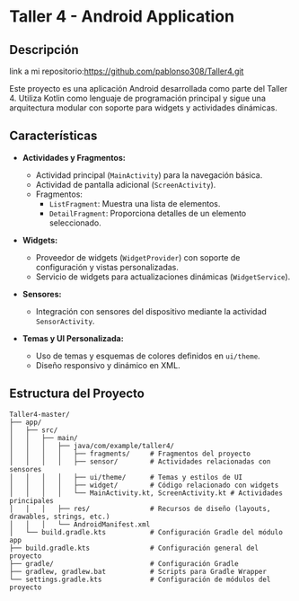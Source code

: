 # Taller 4 - Android Application

## Descripción
 link a mi repositorio:https://github.com/pablonso308/Taller4.git

Este proyecto es una aplicación Android desarrollada como parte del Taller 4. Utiliza Kotlin como lenguaje de programación principal y sigue una arquitectura modular con soporte para widgets y actividades dinámicas.

## Características

- **Actividades y Fragmentos:**
  - Actividad principal (`MainActivity`) para la navegación básica.
  - Actividad de pantalla adicional (`ScreenActivity`).
  - Fragmentos:
    - `ListFragment`: Muestra una lista de elementos.
    - `DetailFragment`: Proporciona detalles de un elemento seleccionado.

- **Widgets:**
  - Proveedor de widgets (`WidgetProvider`) con soporte de configuración y vistas personalizadas.
  - Servicio de widgets para actualizaciones dinámicas (`WidgetService`).

- **Sensores:**
  - Integración con sensores del dispositivo mediante la actividad `SensorActivity`.

- **Temas y UI Personalizada:**
  - Uso de temas y esquemas de colores definidos en `ui/theme`.
  - Diseño responsivo y dinámico en XML.

## Estructura del Proyecto

```plaintext
Taller4-master/
├── app/
│   ├── src/
│   │   ├── main/
│   │   │   ├── java/com/example/taller4/
│   │   │   │   ├── fragments/     # Fragmentos del proyecto
│   │   │   │   ├── sensor/        # Actividades relacionadas con sensores
│   │   │   │   ├── ui/theme/      # Temas y estilos de UI
│   │   │   │   ├── widget/        # Código relacionado con widgets
│   │   │   │   └── MainActivity.kt, ScreenActivity.kt # Actividades principales
│   │   │   ├── res/               # Recursos de diseño (layouts, drawables, strings, etc.)
│   │   │   └── AndroidManifest.xml
│   └── build.gradle.kts           # Configuración Gradle del módulo app
├── build.gradle.kts               # Configuración general del proyecto
├── gradle/                        # Configuración Gradle
├── gradlew, gradlew.bat           # Scripts para Gradle Wrapper
└── settings.gradle.kts            # Configuración de módulos del proyecto
